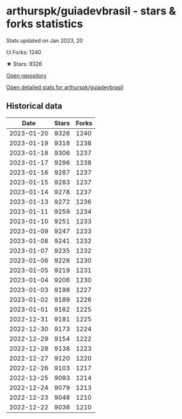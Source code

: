 # arthurspk/guiadevbrasil - stars & forks statistics

Stats updated on Jan 2023, 20

☋ Forks: 1240

★ Stars: 9326

[Open repository](https://github.com/arthurspk/guiadevbrasil)

[Open detailed stats for arthurspk/guiadevbrasil](https://reviewgithub.com/rep/arthurspk/guiadevbrasil)

## Historical data
| Date | Stars | Forks |
|------|-------|-------|
| 2023-01-20 | 9326 | 1240 | 
| 2023-01-19 | 9318 | 1238 | 
| 2023-01-18 | 9306 | 1237 | 
| 2023-01-17 | 9296 | 1238 | 
| 2023-01-16 | 9287 | 1237 | 
| 2023-01-15 | 9283 | 1237 | 
| 2023-01-14 | 9278 | 1237 | 
| 2023-01-13 | 9272 | 1236 | 
| 2023-01-11 | 9259 | 1234 | 
| 2023-01-10 | 9251 | 1233 | 
| 2023-01-09 | 9247 | 1233 | 
| 2023-01-08 | 9241 | 1232 | 
| 2023-01-07 | 9235 | 1232 | 
| 2023-01-06 | 9226 | 1230 | 
| 2023-01-05 | 9219 | 1231 | 
| 2023-01-04 | 9206 | 1230 | 
| 2023-01-03 | 9198 | 1227 | 
| 2023-01-02 | 9189 | 1226 | 
| 2023-01-01 | 9182 | 1225 | 
| 2022-12-31 | 9181 | 1225 | 
| 2022-12-30 | 9173 | 1224 | 
| 2022-12-29 | 9154 | 1222 | 
| 2022-12-28 | 9138 | 1223 | 
| 2022-12-27 | 9120 | 1220 | 
| 2022-12-26 | 9103 | 1217 | 
| 2022-12-25 | 9093 | 1214 | 
| 2022-12-24 | 9079 | 1213 | 
| 2022-12-23 | 9048 | 1210 | 
| 2022-12-22 | 9036 | 1210 | 

